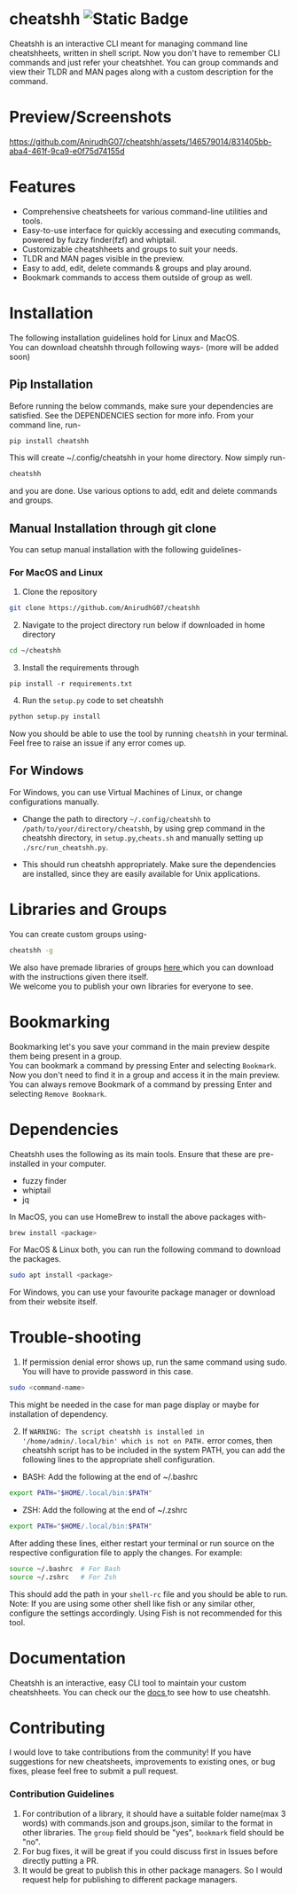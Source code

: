 # cheatshh ![Static Badge](https://img.shields.io/badge/version-1.0.5-blue)

Cheatshh is an interactive CLI meant for managing command line cheatshheets, written in shell script. Now you don't have to remember CLI commands and just refer your cheatshhet. You can group commands and view their TLDR and MAN pages along with a custom description for the command.

# Preview/Screenshots 

https://github.com/AnirudhG07/cheatshh/assets/146579014/831405bb-aba4-461f-9ca9-e0f75d74155d

# Features

- Comprehensive cheatsheets for various command-line utilities and tools.
- Easy-to-use interface for quickly accessing and executing commands, powered by fuzzy finder(fzf) and whiptail.
- Customizable cheatshheets and groups to suit your needs.
- TLDR and MAN pages visible in the preview.
- Easy to add, edit, delete commands & groups and play around.
- Bookmark commands to access them outside of group as well.

# Installation

The following installation guidelines hold for Linux and MacOS.<br>
You can download cheatshh through following ways- (more will be added soon)

## Pip Installation

Before running the below commands, make sure your dependencies are satisfied. See the DEPENDENCIES section for more info.
From your command line, run-

```bash
pip install cheatshh
```

This will create ~/.config/cheatshh in your home directory. Now simply run-

```bash
cheatshh
```

and you are done. Use various options to add, edit and delete commands and groups.

## Manual Installation through git clone

You can setup manual installation with the following guidelines-

### For MacOS and Linux

1. Clone the repository

```bash
git clone https://github.com/AnirudhG07/cheatshh
```

2. Navigate to the project directory run below if downloaded in home directory

```bash
cd ~/cheatshh
```

3. Install the requirements through

```
pip install -r requirements.txt
```

4. Run the `setup.py` code to set cheatshh

```bash
python setup.py install
```

Now you should be able to use the tool by running `cheatshh` in your terminal. Feel free to raise an issue if any error comes up.

## For Windows

For Windows, you can use Virtual Machines of Linux, or change configurations manually.<br>

- Change the path to directory `~/.config/cheatshh` to `/path/to/your/directory/cheatshh`, by using grep command
  in the cheatshh directory, in `setup.py`,`cheats.sh` and manually setting up `./src/run_cheatshh.py`.

- This should run cheatshh appropriately. Make sure the dependencies are installed, since they are easily available for Unix applications.

# Libraries and Groups

You can create custom groups using-

```bash
cheatshh -g
```

We also have premade libraries of groups <a href="https://github.com/AnirudhG07/cheatshh/tree/main/library"> here </a> which you can download with the instructions given there itself. <br>
We welcome you to publish your own libraries for everyone to see.

# Bookmarking
Bookmarking let's you save your command in the main preview despite them being present in a group.<br>
You can bookmark a command by pressing Enter and selecting `Bookmark`. Now you don't need to find it in a group and access it in the main preview.<br>You can always remove Bookmark of a command by pressing Enter and selecting `Remove Bookmark`.

# Dependencies

Cheatshh uses the following as its main tools. Ensure that these are pre-installed in your computer.

- fuzzy finder
- whiptail
- jq

In MacOS, you can use HomeBrew to install the above packages with-

```bash
brew install <package>
```

For MacOS & Linux both, you can run the following command to download the packages.

```bash
sudo apt install <package>
```

For Windows, you can use your favourite package manager or download from their website itself.

# Trouble-shooting

1. If permission denial error shows up, run the same command using sudo. You will have to provide password in this case.

```bash
sudo <command-name>
```

This might be needed in the case for man page display or maybe for installation of dependency.

2. If `WARNING: The script cheatshh is installed in '/home/admin/.local/bin' which is not on PATH.` error comes, then cheatshh script has to be included in the system PATH, you can add the following lines to the appropriate shell configuration.

- BASH: Add the following at the end of ~/.bashrc

```bash
export PATH="$HOME/.local/bin:$PATH"
```

- ZSH: Add the following at the end of ~/.zshrc

```bash
export PATH="$HOME/.local/bin:$PATH"
```

After adding these lines, either restart your terminal or run source on the respective configuration file to apply the changes. For example:

```bash
source ~/.bashrc  # For Bash
source ~/.zshrc   # For Zsh
```

This should add the path in your `shell-rc` file and you should be able to run.<br>
Note: If you are using some other shell like fish or any similar other, configure the settings accordingly. Using Fish is not recommended for this tool.

# Documentation

Cheatshh is an interactive, easy CLI tool to maintain your custom cheatshheets. You can check our the <a href="https://github.com/AnirudhG07/cheatshh/tree/1.0.5/docs"> docs </a> to see how to use cheatshh.

# Contributing

I would love to take contributions from the community! If you have suggestions for new cheatsheets, improvements to existing ones, or bug fixes, please feel free to submit a pull request. 
### Contribution Guidelines
1) For contribution of a library, it should have a suitable folder name(max 3 words) with commands.json and groups.json, similar to the format in other libraries. The `group` field should be "yes", `bookmark` field should be "no".
2) For bug fixes, it will be great if you could discuss first in Issues before directly putting a PR. 
3) It would be great to publish this in other package managers. So I would request help for publishing to different package managers.
